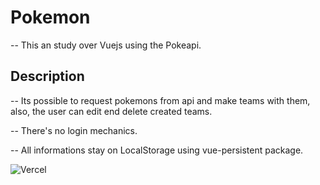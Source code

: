 # Pokemon

-- This an study over Vuejs using the Pokeapi.

## Description

-- Its possible to request pokemons from api and make teams with them, also, the user can edit end delete created teams.

-- There's no login mechanics.

-- All informations stay on LocalStorage using vue-persistent package.

![Vercel](https://therealsujitk-vercel-badge.vercel.app/?app={pokedex})

